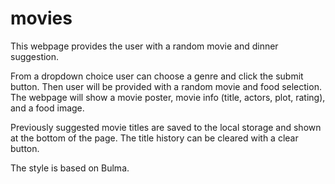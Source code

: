 # movies
This webpage provides the user with a random movie and dinner suggestion.

From a dropdown choice user can choose a genre and click the submit button. Then user will be provided with a random movie and food selection. The webpage will show a movie poster, movie info (title, actors, plot, rating), and a food image.

Previously suggested movie titles are saved to the local storage and shown at the bottom of the page. The title history can be cleared with a clear button.

The style is based on Bulma.

